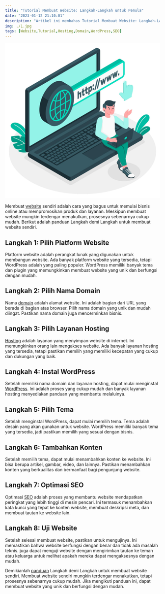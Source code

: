 ```yaml
---
title: "Tutorial Membuat Website: Langkah-Langkah untuk Pemula"
date: "2023-01-12 21:10:01"
description: "Artikel ini membahas Tutorial Membuat Website: Langkah-Langkah untuk Pemula. Membuat website sendiri mungkin terdengar menakutkan, tetapi prosesnya sebenarnya cukup mudah."
img: ./1.jpg
tags: [Website,Tutorial,Hosting,Domain,WordPress,SEO]
---
```


![Tutorial Membuat Website](1.jpg)

Membuat [website](https://wappur.my.id/tags/website/) sendiri adalah cara yang bagus untuk memulai bisnis online atau mempromosikan produk dan layanan. Meskipun membuat website mungkin terdengar menakutkan, prosesnya sebenarnya cukup mudah. Berikut adalah panduan Langkah demi Langkah untuk membuat website sendiri.

## Langkah 1: Pilih Platform Website

Platform website adalah perangkat lunak yang digunakan untuk membangun website. Ada banyak platform website yang tersedia, tetapi WordPress adalah yang paling populer. WordPress memiliki banyak tema dan plugin yang memungkinkan membuat website yang unik dan berfungsi dengan mudah.

## Langkah 2: Pilih Nama Domain

Nama [domain](https://wappur.my.id/tags/domain/) adalah alamat website. Ini adalah bagian dari URL yang berada di bagian atas browser. Pilih nama domain yang unik dan mudah diingat. Pastikan nama domain juga mencerminkan bisnis.

## Langkah 3: Pilih Layanan Hosting

[Hosting](https://wappur.my.id/tags/hosting/) adalah layanan yang menyimpan website di internet. Ini memungkinkan orang lain mengakses website. Ada banyak layanan hosting yang tersedia, tetapi pastikan memilih yang memiliki kecepatan yang cukup dan dukungan yang baik.

## Langkah 4: Instal WordPress

Setelah memiliki nama domain dan layanan hosting, dapat mulai menginstal [WordPress](https://wappur.my.id/tags/wordpress/). Ini adalah proses yang cukup mudah dan banyak layanan hosting menyediakan panduan yang membantu melaluinya.

## Langkah 5: Pilih Tema

Setelah menginstal WordPress, dapat mulai memilih tema. Tema adalah desain yang akan gunakan untuk website. WordPress memiliki banyak tema yang tersedia, jadi pastikan memilih yang sesuai dengan bisnis.

## Langkah 6: Tambahkan Konten

Setelah memilih tema, dapat mulai menambahkan konten ke website. Ini bisa berupa artikel, gambar, video, dan lainnya. Pastikan menambahkan konten yang berkualitas dan bermanfaat bagi pengunjung website.

## Langkah 7: Optimasi SEO

Optimasi [SEO](https://wappur.my.id/tags/seo/) adalah proses yang membantu website mendapatkan peringkat yang lebih tinggi di mesin pencari. Ini termasuk menambahkan kata kunci yang tepat ke konten website, membuat deskripsi meta, dan membuat tautan ke website lain.

## Langkah 8: Uji Website

Setelah selesai membuat website, pastikan untuk mengujinya. Ini memastikan bahwa website berfungsi dengan benar dan tidak ada masalah teknis. juga dapat menguji website dengan mengirimkan tautan ke teman atau keluarga untuk melihat apakah mereka dapat mengaksesnya dengan mudah.

Demikianlah [panduan](https://wappur.my.id/tags/tutorial/) Langkah demi Langkah untuk membuat website sendiri. Membuat website sendiri mungkin terdengar menakutkan, tetapi prosesnya sebenarnya cukup mudah. Jika mengikuti panduan ini, dapat membuat website yang unik dan berfungsi dengan mudah.